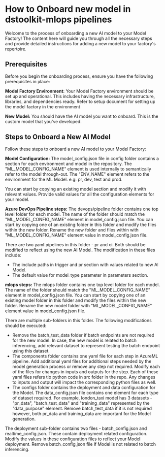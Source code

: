 # How to Onboard new model in dstoolkit-mlops pipelines

Welcome to the process of onboarding a new AI model to your Model Factory! The content here will guide you through all the necessary steps and provide detailed instructions for adding a new model to your factory's repertoire.

## Prerequisites

Before you begin the onboarding process, ensure you have the following prerequisites in place:

**Model Factory Environment:** Your Model Factory environment should be set up and operational. This includes having the necessary infrastructure, libraries, and dependencies ready. Refer to setup document for setting up the model factory in the environment

**New Model:** You should have the AI model you want to onboard. This is the custom model that you've developed.

## Steps to Onboard a New AI Model

Follow these steps to onboard a new AI model to your Model Factory:

**Model Configuration:** The model_config.json file in config folder contains a section for each environment and model in the repository. The "ML_MODEL_CONFIG_NAME" element is used internally to semantically refer to the model through-out. The "ENV_NAME" element refers to the environment for the ML Model. e.g. pr, dev, test and prod.

You can start by copying an existing model section and modify it with relevant values. Provide valid values for all the configuration elements for your model.


**Azure DevOps Pipeline steps:** The devops/pipeline folder contains one top level folder for each model. The name of the folder should match the "ML_MODEL_CONFIG_NAME" element in model_config.json file. You can start by copying one of an existing folder in this folder and modify the files within the new folder. Rename the new folder and files within with "ML_MODEL_CONFIG_NAME" element value in model_config.json file. 

There are two yaml pipelines in this folder - pr and ci. Both should be modified to reflect using the new AI Model.
The modification in these files include:
- The include paths in trigger and pr section with values related to new AI Model.
- The default value for model_type parameter in parameters section.

**mlops steps:** The mlops folder contains one top level folder for each model. The name of the folder should match the "ML_MODEL_CONFIG_NAME" element in model_config.json file. You can start by copying one of an existing model folder in this folder and modify the files within the new folder. Rename the new model folder with "ML_MODEL_CONFIG_NAME" element value in model_config.json file. 

There are multiple sub-folders in this folder. The following modifications should be executed:
- Remove the batch_test_data folder if batch endpoints are not required for the new model. In case, the new model is related to batch inferencing, add relevant dataset to represent testing the batch endpoint using this dataset.
- The components folder contains one yaml file for each step in AzureML pipeline. Add additional yaml files for additional steps needed by the model generation process or remove any step not required. Modify each of the files for changes in inputs and outputs for the step. Each of these yaml files refers tio python code in src folder in the repo. Any changes to inputs and output will impact the corresponding python files as well.
- The configs folder contains the deployment and data configuration for the Model. The data_config.json file contains one element for each type of dataset required. For example, london_taxi model has 3 datasets - "pr_data", "batch_test_data" and "training_data" represented by the "data_purpose" element. Remove batch_test_data if it is not required however, both pr_data and training_data are important for the Model generation.

The deployment sub-folder contains two files - batch_config.json and realtime_config.json. These contain deployment related configuration. Modify the values in these configuration files to reflect your Model deployment. Remove batch_config.json file if Model is not related to batch inferencing.







